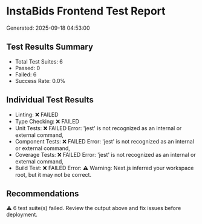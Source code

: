 # InstaBids Frontend Test Report
Generated: 2025-09-18 04:53:00

## Test Results Summary

- Total Test Suites: 6
- Passed: 0
- Failed: 6
- Success Rate: 0.0%

## Individual Test Results
- Linting: ❌ FAILED
- Type Checking: ❌ FAILED
- Unit Tests: ❌ FAILED
  Error: 'jest' is not recognized as an internal or external command,
- Component Tests: ❌ FAILED
  Error: 'jest' is not recognized as an internal or external command,
- Coverage Tests: ❌ FAILED
  Error: 'jest' is not recognized as an internal or external command,
- Build Test: ❌ FAILED
  Error:  ⚠ Warning: Next.js inferred your workspace root, but it may not be correct.

## Recommendations
⚠️ 6 test suite(s) failed. Review the output above and fix issues before deployment.
